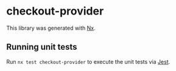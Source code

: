 # checkout-provider

This library was generated with [Nx](https://nx.dev).

## Running unit tests

Run `nx test checkout-provider` to execute the unit tests via [Jest](https://jestjs.io).
